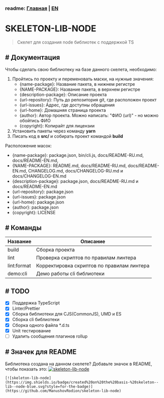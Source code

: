 ### readme: [Главная](./../README.md) | [EN](./README-DEVELOP-EN.md)

# SKELETON-LIB-NODE

> Скелет для создания node библиотек с поддержкой TS

## # Документация

Чтобы сделать свою библиотеку на базе данного скелета, необходимо:

1. Пройтись по проекту и переменовать маски, на нужные значения:
   - {name-package}: Название пакета, в нижнем регистре
   - {NAME-PACKAGE}: Название пакета, в верхнем регистре
   - {description-package}: Описание проекта
   - {url-repository}: Путь до репозитория git, где расположен проект
   - {url-issues}: Адрес, где доступны обращения
   - {url-home}: Домашняя страница проекта
   - {author}: Автор проекта. Можно написать: "ФИО <email> (url)" - но можно обойтись ФИО
   - {copyright}: Копирайт для лицензии
2. Установить пакеты через команду **yarn**
3. Писать код в **src/** и собирать проект командой **build**

Расположение масок:

- {name-package}: package.json, bin/cli.js, docs/README-RU.md, docs/README-EN.md,
- {NAME-PACKAGE}: README.md, docs/README-RU.md, docs/README-EN.md, CHANGELOG.md, docs/CHANGELOG-RU.md и docs/CHANGELOG-EN.md
- {description-package}: package.json, docs/README-RU.md и docs/README-EN.md
- {url-repository}: package.json
- {url-issues}: package.json
- {url-home}: package.json
- {author}: package.json
- {copyright}: LICENSE

## # Команды

| Название    | Описание                                   |
| ----------- | ------------------------------------------ |
| build       | Сборка проекта                             |
| lint        | Проверка скриптов по правилам линтера      |
| lint:format | Корректировка скриптов по правилам линтера |
| demo:cli    | Демо работы cli библиотеки                 |

## # TODO

- [x] Поддержка TypeScript
- [x] Linter/Prettier
- [x] Сборка библиотеки для CJS(CommonJS), UMD и ES
- [x] Сборка cli библиотеки
- [x] Сборка одного файла \*.d.ts
- [x] Unit тестирование
- [ ] Удалить сообщения плагинов rollup

## # Значек для README

Библиотека создана на данном скелете? Добавьте значок в README, чтобы показать это: [![skeleton-lib-node](https://img.shields.io/badge/created%20on%20the%20basis-%20skeleton--lib--node-blue.svg?style=for-the-badge)](https://github.com/ManushovRodion/skeleton-lib-node)

```
[![skeleton-lib-node](https://img.shields.io/badge/created%20on%20the%20basis-%20skeleton--lib--node-blue.svg?style=for-the-badge)](https://github.com/ManushovRodion/skeleton-lib-node)
```
